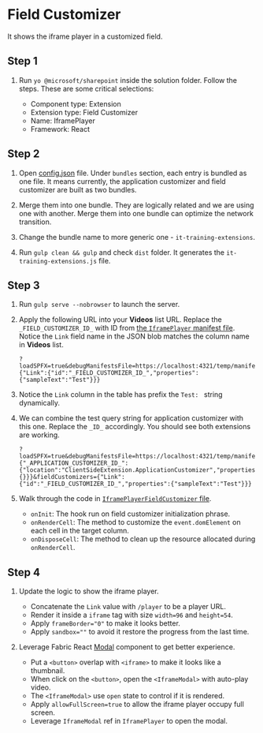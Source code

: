 # Field Customizer

It shows the iframe player in a customized field.

## Step 1

1. Run `yo @microsoft/sharepoint` inside the solution folder. Follow the steps. These are some critical selections:

    - Component type: Extension
    - Extension type: Field Customizer
    - Name: IframePlayer
    - Framework: React

## Step 2

1. Open [config.json](../../../config/config.json) file. Under `bundles` section, each entry is bundled as one file. It means currently, the application customizer and field customizer are built as two bundles.

2. Merge them into one bundle. They are logically related and we are using one with another. Merge them into one bundle can optimize the network transition.

3. Change the bundle name to more generic one - `it-training-extensions`.

4. Run `gulp clean && gulp` and check `dist` folder. It generates the `it-training-extensions.js` file.

## Step 3

1. Run `gulp serve --nobrowser` to launch the server.

2. Apply the following URL into your **Videos** list URL. Replace the `_FIELD_CUSTOMIZER_ID_` with ID from [the `IframePlayer` manifest file](IframePlayerFieldCustomizer.manifest.json). Notice the `Link` field name in the JSON blob matches the column name in **Videos** list.

    ```
    ?loadSPFX=true&debugManifestsFile=https://localhost:4321/temp/manifests.js&fieldCustomizers={"Link":{"id":"_FIELD_CUSTOMIZER_ID_","properties":{"sampleText":"Test"}}}
    ```

3. Notice the `Link` column in the table has prefix the `Test: ` string dynamically.

4. We can combine the test query string for application customizer with this one. Replace the `_ID_` accordingly. You should see both extensions are working.

    ```
    ?loadSPFX=true&debugManifestsFile=https://localhost:4321/temp/manifests.js&customActions={"_APPLICATION_CUSTOMIZER_ID_":{"location":"ClientSideExtension.ApplicationCustomizer","properties":{}}}&fieldCustomizers={"Link":{"id":"_FIELD_CUSTOMIZER_ID_","properties":{"sampleText":"Test"}}}
    ```

5. Walk through the code in [`IframePlayerFieldCustomizer` file](IframePlayerFieldCustomizer.ts).

    - `onInit`: The hook run on field customizer initialization phrase.
    - `onRenderCell`: The method to customize the `event.domElement` on each cell in the target column.
    - `onDisposeCell`: The method to clean up the resource allocated during `onRenderCell`.

## Step 4

1. Update the logic to show the iframe player.

    - Concatenate the `Link` value with `/player` to be a player URL.
    - Render it inside a `iframe` tag with size `width=96` and `height=54`.
    - Apply `frameBorder="0"` to make it looks better.
    - Apply `sandbox=""` to avoid it restore the progress from the last time.

2. Leverage Fabric React [Modal](https://developer.microsoft.com/en-us/fabric#/components/modal) component to get better experience.

    - Put a `<button>` overlap with `<iframe>` to make it looks like a thumbnail.
    - When click on the `<button>`, open the `<IframeModal>` with auto-play video.
    - The `<IframeModal>` use `open` state to control if it is rendered.
    - Apply `allowFullScreen=true` to allow the iframe player occupy full screen.
    - Leverage `IframeModal` ref in `IframePlayer` to open the modal.
